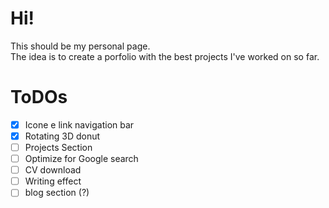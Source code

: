 # Hi!
This should be my personal page. \
The idea is to create a porfolio with the best projects I've worked on so far. 

# ToDOs
- [X] Icone e link navigation bar
- [X] Rotating 3D donut
- [ ] Projects Section
- [ ] Optimize for Google search
- [ ] CV download
- [ ] Writing effect
- [ ] blog section (?)

